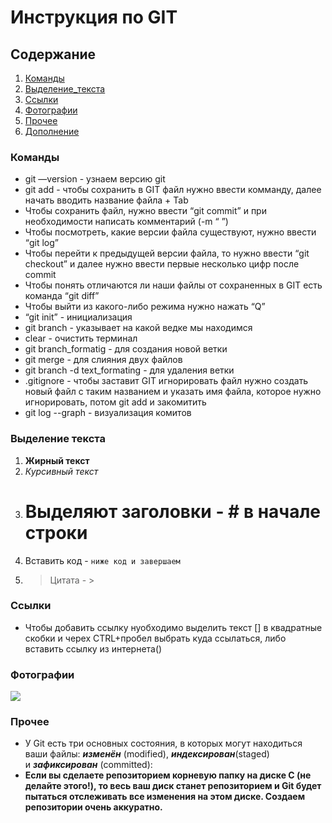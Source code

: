 # Инструкция по GIT

## Содержание

1. [Команды](#команды)
2. [Выделение_текста](#выделение-текста)
3. [Ссылки](#ссылки)
5. [Фотографии](#фотографии)
6. [Прочее](#прочее)
7. [Дополнение](#дополнение)

### Команды

* git —version - узнаем версию git
* git add - чтобы сохранить в GIT файл нужно ввести комманду, далее начать вводить название файла + Tab
* Чтобы сохранить файл, нужно ввести “git commit” и при необходимости написать комментарий (-m “     ”)
* Чтобы посмотреть, какие версии файла существуют, нужно ввести “git log”
* Чтобы перейти к предыдущей версии файла, то нужно ввести “git checkout” и далее нужно ввести первые несколько цифр после commit
* Чтобы понять отличаются ли наши файлы от сохраненных в GIT есть команда “git diff”
* Чтобы выйти из какого-либо режима нужно нажать “Q”
* “git init” - инициализация 
* git branch - указывает на какой ведке мы находимся
* clear - очистить терминал
* git branch_formatig - для создания новой ветки
* git merge - для слияния двух файлов
* git branch -d text_formating - для удаления ветки
* .gitignore - чтобы заставит GIT игнорировать файл нужно создать новый файл с таким названием и указать имя файла, которое нужно игнорировать, потом git add и закомитить
* git log --graph - визуализация комитов

### Выделение текста
1) **Жирный текст**
2) *Курсивный текст*
4) # Выделяют заголовки - # в начале строки
6) Вставить код - ``` ниже код и завершаем ```
7) >Цитата - >

### Ссылки

* Чтобы добавить ссылку нуобходимо выделить текст [] в квадратные скобки и черех CTRL+пробел выбрать куда ссылаться, либо вставить ссылку из интернета()

### Фотографии

![](%D0%B8%D0%BD%D1%82%D0%B5%D1%80%D1%8C%D0%B5%D1%80222.jpg)


### Прочее

- У Git есть три основных состояния, в которых могут находиться ваши файлы: ***изменён*** (modified), ***индексирован***(staged) и ***зафиксирован*** (committed):
- **Если вы сделаете репозиторием корневую папку на диске C (не делайте этого!), то весь ваш диск станет репозиторием и Git будет пытаться отслеживать все изменения на этом диске. Создаем репозитории очень аккуратно.**
